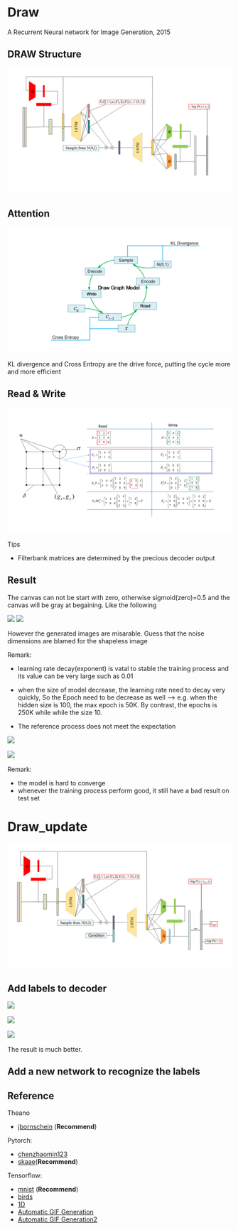 # Draw
A Recurrent Neural network for Image Generation, 2015

## DRAW Structure
![](https://github.com/DreamPurchaseZnz/DRAW_UPDATE/blob/master/Pic/DRAW_STRUCTURE.png)


## Attention 

![Draw](https://github.com/DreamPurchaseZnz/GAN_models/blob/master/Draw/Pic/Draw.png)

KL divergence and Cross Entropy are the drive force, putting the cycle more and more efficient

## Read & Write 
![RW](https://github.com/DreamPurchaseZnz/GAN_models/blob/master/Draw/Pic/Read%26Write.png)

Tips
- Filterbank matrices are determined by the precious decoder output


## Result
The canvas can not be start with zero, otherwise sigmoid(zero)=0.5 and the canvas will be gray at begaining.
Like the following 

![](Pic/z50-n40_Train.gif)
![](Pic/z50-n40_Test.gif)

However the generated images are misarable. Guess that the noise dimensions are blamed for the shapeless image 

Remark:
- learning rate decay(exponent) is vatal to stable the training process and its value can be very large such as 0.01

- when the size of model decrease, the learning rate need to decay very quickly, 
So the Epoch need to be decrease as well --> e.g. when the hidden size is 100, the max epoch is 50K.
By contrast, the epochs is 250K while while the size 10. 

- The reference process does not meet the expectation

![](Pic/z2-n64-wr25_Train.gif)

![](Pic/z2-n64-wr25_Test.gif)

Remark:
- the model is hard to converge
- whenever the training process perform good, it still have a bad result on test set

# Draw_update
![](Pic/Draw_update.png)

## Add labels to decoder

![](Pic/condition/train.gif)

![](Pic/condition/test.gif)

![](Pic/condition/loss_seperate.png)

The result is much better.

## Add a new network to recognize the labels



## Reference
Theano

- [jbornschein](https://github.com/jbornschein/draw) (**Recommend**)

Pytorch: 

- [chenzhaomin123](https://github.com/chenzhaomin123/draw_pytorch)
- [skaae](https://github.com/skaae/lasagne-draw)(**Recommend**)

Tensorflow: 
- [mnist](https://github.com/lovecambi/DRAW) (**Recommend**)
- [birds](https://github.com/hollygrimm/draw_birds)
- [1D](https://github.com/RobRomijnders/DRAW_1D)
- [Automatic GIF Generation](https://github.com/Singularity42/Sync-DRAW)
- [Automatic GIF Generation2](https://github.com/syncdraw/Sync-DRAW)
